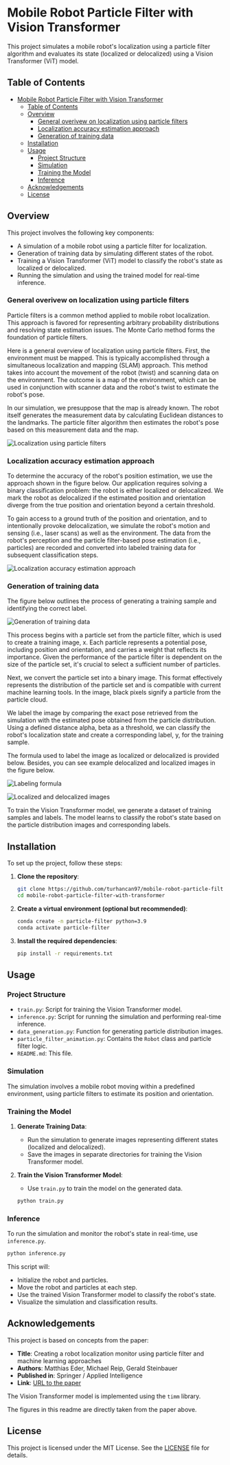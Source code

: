 
# Mobile Robot Particle Filter with Vision Transformer

This project simulates a mobile robot's localization using a particle filter algorithm and evaluates its state (localized or delocalized) using a Vision Transformer (ViT) model.

## Table of Contents
- [Mobile Robot Particle Filter with Vision Transformer](#mobile-robot-particle-filter-with-vision-transformer)
  - [Table of Contents](#table-of-contents)
  - [Overview](#overview)
    - [General overivew on localization using particle filters](#general-overivew-on-localization-using-particle-filters)
    - [Localization accuracy estimation approach](#localization-accuracy-estimation-approach)
    - [Generation of training data](#generation-of-training-data)
  - [Installation](#installation)
  - [Usage](#usage)
    - [Project Structure](#project-structure)
    - [Simulation](#simulation)
    - [Training the Model](#training-the-model)
    - [Inference](#inference)
  - [Acknowledgements](#acknowledgements)
  - [License](#license)

## Overview

This project involves the following key components:
- A simulation of a mobile robot using a particle filter for localization.
- Generation of training data by simulating different states of the robot.
- Training a Vision Transformer (ViT) model to classify the robot's state as localized or delocalized.
- Running the simulation and using the trained model for real-time inference.

### General overivew on localization using particle filters

Particle filters is a common method applied to mobile robot localization. This approach is favored for representing arbitrary probability distributions and resolving state estimation issues. The Monte Carlo method forms the foundation of particle filters.

Here is a general overview of localization using particle filters. First, the environment must be mapped. This is typically accomplished through a simultaneous localization and mapping (SLAM) approach. This method takes into account the movement of the robot (twist) and scanning data on the environment. The outcome is a map of the environment, which can be used in conjunction with scanner data and the robot's twist to estimate the robot's pose.

In our simulation, we presuppose that the map is already known. The robot itself generates the measurement data by calculating Euclidean distances to the landmarks. The particle filter algorithm then estimates the robot's pose based on this measurement data and the map.

![Localization using particle filters](docs/images/particle-filter.png)

### Localization accuracy estimation approach

To determine the accuracy of the robot's position estimation, we use the approach shown in the figure below. Our application requires solving a binary classification problem: the robot is either localized or delocalized. We mark the robot as delocalized if the estimated position and orientation diverge from the true position and orientation beyond a certain threshold.

To gain access to a ground truth of the position and orientation, and to intentionally provoke delocalization, we simulate the robot's motion and sensing (i.e., laser scans) as well as the environment. The data from the robot's perception and the particle filter-based pose estimation (i.e., particles) are recorded and converted into labeled training data for subsequent classification steps.

![Localization accuracy estimation approach](docs/images/monitor.png)

### Generation of training data

The figure below outlines the process of generating a training sample and identifying the correct label.

![Generation of training data](docs/images/data-generation.png)

This process begins with a particle set from the particle filter, which is used to create a training image, x. Each particle represents a potential pose, including position and orientation, and carries a weight that reflects its importance. Given the performance of the particle filter is dependent on the size of the particle set, it's crucial to select a sufficient number of particles.

Next, we convert the particle set into a binary image. This format effectively represents the distribution of the particle set and is compatible with current machine learning tools. In the image, black pixels signify a particle from the particle cloud.

We label the image by comparing the exact pose retrieved from the simulation with the estimated pose obtained from the particle distribution. Using a defined distance alpha, beta as a threshold, we can classify the robot's localization state and create a corresponding label, y, for the training sample.

The formula used to label the image as localized or delocalized is provided below. Besides, you can see example delocalized and localized images in the figure below.

![Labeling formula](docs/images/labeling-formula.png)

![Localized and delocalized images](docs/images/localized-delocalized.png)

To train the Vision Transformer model, we generate a dataset of training samples and labels. The model learns to classify the robot's state based on the particle distribution images and corresponding labels.

## Installation

To set up the project, follow these steps:

1. **Clone the repository**:
   ```bash
   git clone https://github.com/turhancan97/mobile-robot-particle-filter-with-transformer.git
   cd mobile-robot-particle-filter-with-transformer
   ```

2. **Create a virtual environment (optional but recommended)**:
   ```bash
   conda create -n particle-filter python=3.9
   conda activate particle-filter
   ```

3. **Install the required dependencies**:
   ```bash
   pip install -r requirements.txt
   ```

## Usage

### Project Structure

- `train.py`: Script for training the Vision Transformer model.
- `inference.py`: Script for running the simulation and performing real-time inference.
- `data_generation.py`: Function for generating particle distribution images.
- `particle_filter_animation.py`: Contains the `Robot` class and particle filter logic.
- `README.md`: This file.

### Simulation

The simulation involves a mobile robot moving within a predefined environment, using particle filters to estimate its position and orientation.

### Training the Model

1. **Generate Training Data**:
   - Run the simulation to generate images representing different states (localized and delocalized).
   - Save the images in separate directories for training the Vision Transformer model.

2. **Train the Vision Transformer Model**:
   - Use `train.py` to train the model on the generated data.
   ```bash
   python train.py
   ```

### Inference

To run the simulation and monitor the robot's state in real-time, use `inference.py`.

```bash
python inference.py
```

This script will:
- Initialize the robot and particles.
- Move the robot and particles at each step.
- Use the trained Vision Transformer model to classify the robot's state.
- Visualize the simulation and classification results.

## Acknowledgements

This project is based on concepts from the paper:

- **Title**: Creating a robot localization monitor using particle filter and machine learning approaches
- **Authors**: Matthias Eder, Michael Reip, Gerald Steinbauer
- **Published in**: Springer / Applied Intelligence
- **Link**: [URL to the paper](https://link.springer.com/article/10.1007/s10489-020-02157-6)

The Vision Transformer model is implemented using the `timm` library.

The figures in this readme are directly taken from the paper above.

## License

This project is licensed under the MIT License. See the [LICENSE](LICENSE) file for details.